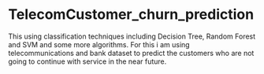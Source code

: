 # TelecomCustomer_churn_prediction
This using classification techniques including Decision Tree, Random Forest and SVM and some more algorithms. 
For this i am using telecommunications and bank dataset to predict the customers who are not going to continue with service in the near future.
